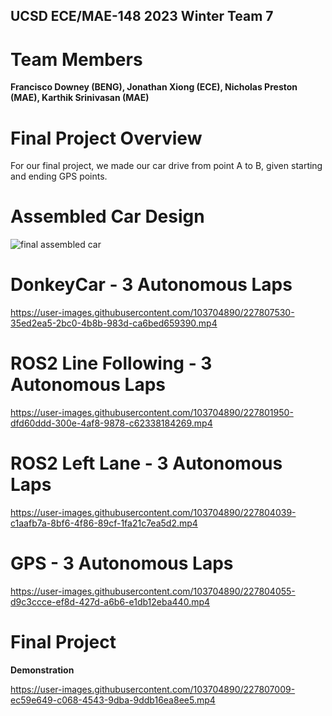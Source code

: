 ## UCSD ECE/MAE-148 2023 Winter Team 7

# Team Members
**Francisco Downey (BENG), Jonathan Xiong (ECE), Nicholas Preston (MAE), Karthik Srinivasan (MAE)**

# Final Project Overview
For our final project, we made our car drive from point A to B, given starting and ending GPS points. 

# Assembled Car Design
![final assembled car](https://user-images.githubusercontent.com/103704890/227806766-31cf95f4-d0e6-4ada-861e-9daa5a33eac2.jpg)

# DonkeyCar - 3 Autonomous Laps
https://user-images.githubusercontent.com/103704890/227807530-35ed2ea5-2bc0-4b8b-983d-ca6bed659390.mp4

# ROS2 Line Following - 3 Autonomous Laps
https://user-images.githubusercontent.com/103704890/227801950-dfd60ddd-300e-4af8-9878-c62338184269.mp4

# ROS2 Left Lane - 3 Autonomous Laps
https://user-images.githubusercontent.com/103704890/227804039-c1aafb7a-8bf6-4f86-89cf-1fa21c7ea5d2.mp4

# GPS - 3 Autonomous Laps
https://user-images.githubusercontent.com/103704890/227804055-d9c3ccce-ef8d-427d-a6b6-e1db12eba440.mp4

# Final Project

**Demonstration**

https://user-images.githubusercontent.com/103704890/227807009-ec59e649-c068-4543-9dba-9ddb16ea8ee5.mp4




